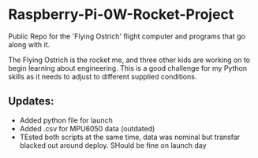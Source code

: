 # Raspberry-Pi-0W-Rocket-Project
Public Repo for the 'Flying Ostrich' flight computer and programs that go along with it.

The Flying Ostrich is the rocket me, and three other kids are working on to begin learning about engineering. This is a good challenge for my Python skills as it needs to adjust to different supplied conditions.

## Updates:

- Added python file for launch
- Added .csv for MPU6050 data (outdated)
- TEsted both scripts at the same time, data was nominal but transfar blacked out around deploy. SHould be fine on launch day
